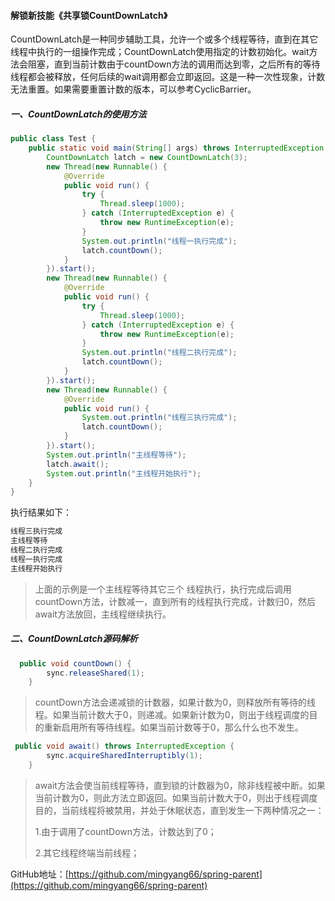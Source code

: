 #### 解锁新技能《共享锁CountDownLatch》

>
CountDownLatch是一种同步辅助工具，允许一个或多个线程等待，直到在其它线程中执行的一组操作完成；CountDownLatch使用指定的计数初始化。wait方法会阻塞，直到当前计数由于countDown方法的调用而达到零，之后所有的等待线程都会被释放，任何后续的wait调用都会立即返回。这是一种一次性现象，计数无法重置。如果需要重置计数的版本，可以参考CyclicBarrier。

##### 一、CountDownLatch的使用方法

```java
public class Test {
    public static void main(String[] args) throws InterruptedException {
        CountDownLatch latch = new CountDownLatch(3);
        new Thread(new Runnable() {
            @Override
            public void run() {
                try {
                    Thread.sleep(1000);
                } catch (InterruptedException e) {
                    throw new RuntimeException(e);
                }
                System.out.println("线程一执行完成");
                latch.countDown();
            }
        }).start();
        new Thread(new Runnable() {
            @Override
            public void run() {
                try {
                    Thread.sleep(1000);
                } catch (InterruptedException e) {
                    throw new RuntimeException(e);
                }
                System.out.println("线程二执行完成");
                latch.countDown();
            }
        }).start();
        new Thread(new Runnable() {
            @Override
            public void run() {
                System.out.println("线程三执行完成");
                latch.countDown();
            }
        }).start();
        System.out.println("主线程等待");
        latch.await();
        System.out.println("主线程开始执行");
    }
}
```

执行结果如下：

```sh
线程三执行完成
主线程等待
线程二执行完成
线程一执行完成
主线程开始执行
```

> 上面的示例是一个主线程等待其它三个 线程执行，执行完成后调用countDown方法，计数减一，直到所有的线程执行完成，计数归0，然后await方法放回，主线程继续执行。

##### 二、CountDownLatch源码解析

```java
  public void countDown() {
        sync.releaseShared(1);
    }
```

> countDown方法会递减锁的计数器，如果计数为0，则释放所有等待的线程。如果当前计数大于0，则递减。如果新计数为0，则出于线程调度的目的重新启用所有等待线程。如果当前计数等于0，那么什么也不发生。

```java
 public void await() throws InterruptedException {
        sync.acquireSharedInterruptibly(1);
    }
```

> await方法会使当前线程等待，直到锁的计数器为0，除非线程被中断。如果当前计数为0，则此方法立即返回。如果当前计数大于0，则出于线程调度目的，当前线程将被禁用，并处于休眠状态，直到发生一下两种情况之一：
>
> 1.由于调用了countDown方法，计数达到了0；
>
> 2.其它线程终端当前线程；



GitHub地址：[https://github.com/mingyang66/spring-parent](https://github.com/mingyang66/spring-parent)